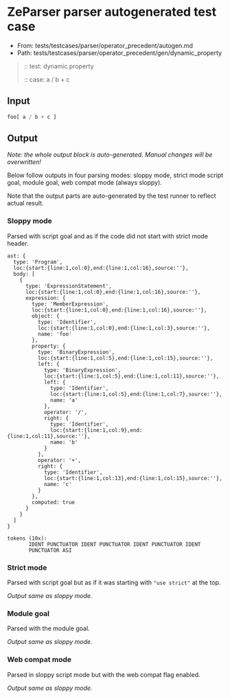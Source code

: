 # ZeParser parser autogenerated test case

- From: tests/testcases/parser/operator_precedent/autogen.md
- Path: tests/testcases/parser/operator_precedent/gen/dynamic_property

> :: test: dynamic property
>
> :: case: a / b + c

## Input


`````js
foo[ a / b + c ]
`````

## Output

_Note: the whole output block is auto-generated. Manual changes will be overwritten!_

Below follow outputs in four parsing modes: sloppy mode, strict mode script goal, module goal, web compat mode (always sloppy).

Note that the output parts are auto-generated by the test runner to reflect actual result.

### Sloppy mode

Parsed with script goal and as if the code did not start with strict mode header.

`````
ast: {
  type: 'Program',
  loc:{start:{line:1,col:0},end:{line:1,col:16},source:''},
  body: [
    {
      type: 'ExpressionStatement',
      loc:{start:{line:1,col:0},end:{line:1,col:16},source:''},
      expression: {
        type: 'MemberExpression',
        loc:{start:{line:1,col:0},end:{line:1,col:16},source:''},
        object: {
          type: 'Identifier',
          loc:{start:{line:1,col:0},end:{line:1,col:3},source:''},
          name: 'foo'
        },
        property: {
          type: 'BinaryExpression',
          loc:{start:{line:1,col:5},end:{line:1,col:15},source:''},
          left: {
            type: 'BinaryExpression',
            loc:{start:{line:1,col:5},end:{line:1,col:11},source:''},
            left: {
              type: 'Identifier',
              loc:{start:{line:1,col:5},end:{line:1,col:7},source:''},
              name: 'a'
            },
            operator: '/',
            right: {
              type: 'Identifier',
              loc:{start:{line:1,col:9},end:{line:1,col:11},source:''},
              name: 'b'
            }
          },
          operator: '+',
          right: {
            type: 'Identifier',
            loc:{start:{line:1,col:13},end:{line:1,col:15},source:''},
            name: 'c'
          }
        },
        computed: true
      }
    }
  ]
}

tokens (10x):
       IDENT PUNCTUATOR IDENT PUNCTUATOR IDENT PUNCTUATOR IDENT
       PUNCTUATOR ASI
`````

### Strict mode

Parsed with script goal but as if it was starting with `"use strict"` at the top.

_Output same as sloppy mode._

### Module goal

Parsed with the module goal.

_Output same as sloppy mode._

### Web compat mode

Parsed in sloppy script mode but with the web compat flag enabled.

_Output same as sloppy mode._
